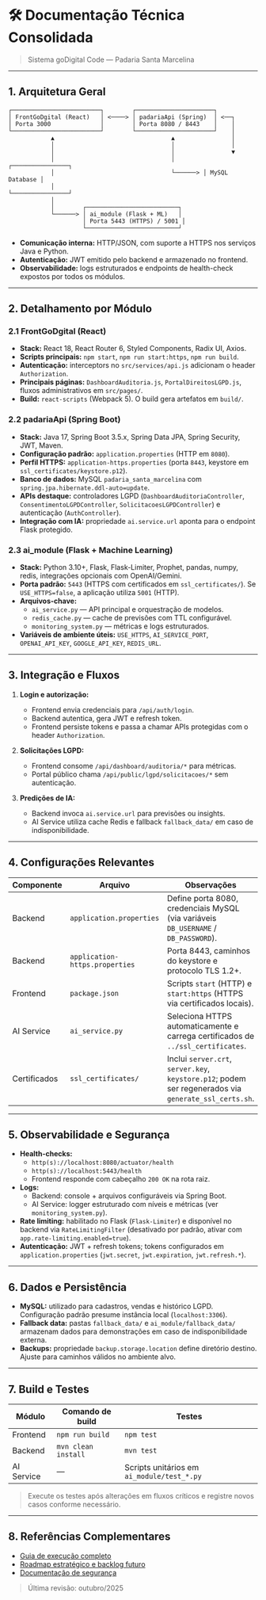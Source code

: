 # 🛠️ Documentação Técnica Consolidada
> Sistema goDigital Code — Padaria Santa Marcelina

---

## 1. Arquitetura Geral
```
┌─────────────────────────┐        ┌──────────────────────┐
│ FrontGoDgital (React)   │ <────> │ padariaApi (Spring)  │ <──┐
│ Porta 3000              │        │ Porta 8080 / 8443    │    │
└─────────────────────────┘        └──────────────────────┘    │
            ▲                                 ▲                │
            │                                 │                │
            │                                 │                ▼
            │                                 │        ┌────────────────┐
            │                                 └──────> │ MySQL Database │
            │                                          └────────────────┘
            │
            │        ┌──────────────────────────┐
            └──────> │ ai_module (Flask + ML)   │
                     │ Porta 5443 (HTTPS) / 5001 │
                     └──────────────────────────┘
```
- **Comunicação interna:** HTTP/JSON, com suporte a HTTPS nos serviços Java e Python.
- **Autenticação:** JWT emitido pelo backend e armazenado no frontend.
- **Observabilidade:** logs estruturados e endpoints de health-check expostos por todos os módulos.

---

## 2. Detalhamento por Módulo

### 2.1 FrontGoDgital (React)
- **Stack:** React 18, React Router 6, Styled Components, Radix UI, Axios.
- **Scripts principais:** `npm start`, `npm run start:https`, `npm run build`.
- **Autenticação:** interceptors no `src/services/api.js` adicionam o header `Authorization`.
- **Principais páginas:** `DashboardAuditoria.js`, `PortalDireitosLGPD.js`, fluxos administrativos em `src/pages/`.
- **Build:** `react-scripts` (Webpack 5). O build gera artefatos em `build/`.

### 2.2 padariaApi (Spring Boot)
- **Stack:** Java 17, Spring Boot 3.5.x, Spring Data JPA, Spring Security, JWT, Maven.
- **Configuração padrão:** `application.properties` (HTTP em `8080`).
- **Perfil HTTPS:** `application-https.properties` (porta `8443`, keystore em `ssl_certificates/keystore.p12`).
- **Banco de dados:** MySQL `padaria_santa_marcelina` com `spring.jpa.hibernate.ddl-auto=update`.
- **APIs destaque:** controladores LGPD (`DashboardAuditoriaController`, `ConsentimentoLGPDController`, `SolicitacoesLGPDController`) e autenticação (`AuthController`).
- **Integração com IA:** propriedade `ai.service.url` aponta para o endpoint Flask protegido.

### 2.3 ai_module (Flask + Machine Learning)
- **Stack:** Python 3.10+, Flask, Flask-Limiter, Prophet, pandas, numpy, redis, integrações opcionais com OpenAI/Gemini.
- **Porta padrão:** `5443` (HTTPS com certificados em `ssl_certificates/`). Se `USE_HTTPS=false`, a aplicação utiliza `5001` (HTTP).
- **Arquivos-chave:**
  - `ai_service.py` — API principal e orquestração de modelos.
  - `redis_cache.py` — cache de previsões com TTL configurável.
  - `monitoring_system.py` — métricas e logs estruturados.
- **Variáveis de ambiente úteis:** `USE_HTTPS`, `AI_SERVICE_PORT`, `OPENAI_API_KEY`, `GOOGLE_API_KEY`, `REDIS_URL`.

---

## 3. Integração e Fluxos

1. **Login e autorização:**
   - Frontend envia credenciais para `/api/auth/login`.
   - Backend autentica, gera JWT e refresh token.
   - Frontend persiste tokens e passa a chamar APIs protegidas com o header `Authorization`.

2. **Solicitações LGPD:**
   - Frontend consome `/api/dashboard/auditoria/*` para métricas.
   - Portal público chama `/api/public/lgpd/solicitacoes/*` sem autenticação.

3. **Predições de IA:**
   - Backend invoca `ai.service.url` para previsões ou insights.
   - AI Service utiliza cache Redis e fallback `fallback_data/` em caso de indisponibilidade.

---

## 4. Configurações Relevantes

| Componente | Arquivo | Observações |
| --- | --- | --- |
| Backend | `application.properties` | Define porta 8080, credenciais MySQL (via variáveis `DB_USERNAME` / `DB_PASSWORD`). |
| Backend | `application-https.properties` | Porta 8443, caminhos do keystore e protocolo TLS 1.2+. |
| Frontend | `package.json` | Scripts `start` (HTTP) e `start:https` (HTTPS via certificados locais). |
| AI Service | `ai_service.py` | Seleciona HTTPS automaticamente e carrega certificados de `../ssl_certificates`. |
| Certificados | `ssl_certificates/` | Inclui `server.crt`, `server.key`, `keystore.p12`; podem ser regenerados via `generate_ssl_certs.sh`. |

---

## 5. Observabilidade e Segurança

- **Health-checks:**
  - `http(s)://localhost:8080/actuator/health`
  - `http(s)://localhost:5443/health`
  - Frontend responde com cabeçalho `200 OK` na rota raiz.
- **Logs:**
  - Backend: console + arquivos configuráveis via Spring Boot.
  - AI Service: logger estruturado com níveis e métricas (ver `monitoring_system.py`).
- **Rate limiting:** habilitado no Flask (`Flask-Limiter`) e disponível no backend via `RateLimitingFilter` (desativado por padrão, ativar com `app.rate-limiting.enabled=true`).
- **Autenticação:** JWT + refresh tokens; tokens configurados em `application.properties` (`jwt.secret`, `jwt.expiration`, `jwt.refresh.*`).

---

## 6. Dados e Persistência

- **MySQL:** utilizado para cadastros, vendas e histórico LGPD. Configuração padrão presume instância local (`localhost:3306`).
- **Fallback data:** pastas `fallback_data/` e `ai_module/fallback_data/` armazenam dados para demonstrações em caso de indisponibilidade externa.
- **Backups:** propriedade `backup.storage.location` define diretório destino. Ajuste para caminhos válidos no ambiente alvo.

---

## 7. Build e Testes

| Módulo | Comando de build | Testes |
| --- | --- | --- |
| Frontend | `npm run build` | `npm test` |
| Backend | `mvn clean install` | `mvn test` |
| AI Service | — | Scripts unitários em `ai_module/test_*.py` |

> Execute os testes após alterações em fluxos críticos e registre novos casos conforme necessário.

---

## 8. Referências Complementares
- [Guia de execução completo](../guides/GUIA_EXECUCAO_COMPLETO.md)
- [Roadmap estratégico e backlog futuro](../ROADMAP_TRANSFORMACAO_DIGITAL.md)
- [Documentação de segurança](../security/SECURITY_ALERTS_DOCUMENTATION.md)

> Última revisão: outubro/2025
